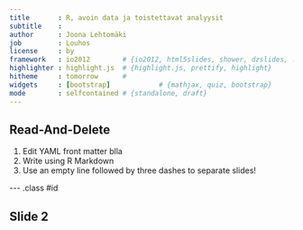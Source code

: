 ```yaml
---
title       : R, avoin data ja toistettavat analyysit 
subtitle    : 
author      : Joona Lehtomäki 
job         : Louhos
license     : by
framework   : io2012        # {io2012, html5slides, shower, dzslides, ...}
highlighter : highlight.js  # {highlight.js, prettify, highlight}
hitheme     : tomorrow      # 
widgets     : [bootstrap]            # {mathjax, quiz, bootstrap}
mode        : selfcontained # {standalone, draft}
---
```


## Read-And-Delete

1. Edit YAML front matter blla
2. Write using R Markdown
3. Use an empty line followed by three dashes to separate slides!

--- .class #id 

## Slide 2




